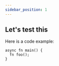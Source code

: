 ```yaml
---
sidebar_position: 1
---
```


## Let's test this

Here is a code example:

```dada ide
async fn main() {
  fn foo();
}
```
